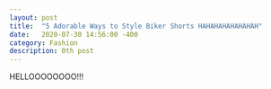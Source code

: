 ```yaml
---
layout: post
title:  "5 Adorable Ways to Style Biker Shorts HAHAHAHAHAHAHAH"
date:   2020-07-30 14:56:00 -400
category: Fashion
description: 0th post
---
```


HELLOOOOOOOO!!!